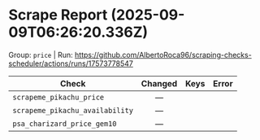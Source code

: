 # Scrape Report (2025-09-09T06:26:20.336Z)

Group: `price`  |  Run: https://github.com/AlbertoRoca96/scraping-checks-scheduler/actions/runs/17573778547

| Check | Changed | Keys | Error |
|---|:---:|:--|:--|
| `scrapeme_pikachu_price` | — |  |  |
| `scrapeme_pikachu_availability` | — |  |  |
| `psa_charizard_price_gem10` | — |  |  |
